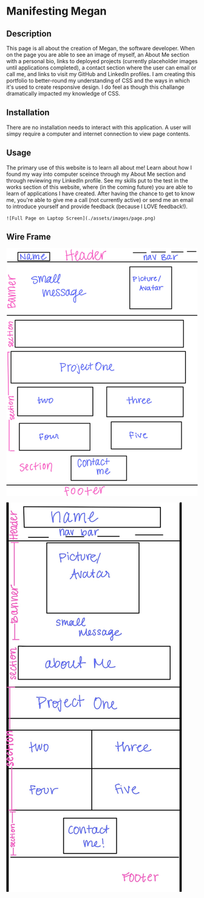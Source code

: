 # Manifesting Megan

## Description

This page is all about the creation of Megan, the software developer. When on the page you are able to see an image of myself, an About Me section with a personal bio, links to deployed projects (currently placeholder images until applications completed), a contact section where the user can email or call me, and links to visit my GitHub and LinkedIn profiles. I am creating this portfolio to better-round my understanding of CSS and the ways in which it's used to create responsive design. I do feel as though this challange dramatically impacted my knowledge of CSS.


## Installation

There are no installation needs to interact with this application. A user will simpy require a computer and internet connection to view page contents. 

## Usage

The primary use of this website is to learn all about me! Learn about how I found my way into computer sceince through my About Me section and through reviewing my LinkedIn profile. See my skills put to the test in the works section of this website, where (in the coming future) you are able to learn of applications I have created. After having the chance to get to know me, you're able to give me a call (not currently active) or send me an email to introduce yourself and provide feedback (because I LOVE feedback!).

    ![Full Page on Laptop Screen](./assets/images/page.png)

## Wire Frame

![Wire Frame for regular sized screen](./assets/images/wireframe-full.jpg)

![Wire Frame for Small screen](./assets/images/wireframe-small.jpg)
